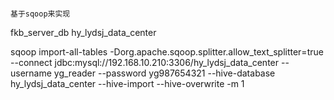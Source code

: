 ```

基于sqoop来实现

```
fkb_server_db
hy_lydsj_data_center

sqoop  import-all-tables -Dorg.apache.sqoop.splitter.allow_text_splitter=true    --connect jdbc:mysql://192.168.10.210:3306/hy_lydsj_data_center --username yg_reader --password yg987654321 --hive-database   hy_lydsj_data_center  --hive-import --hive-overwrite -m 1
